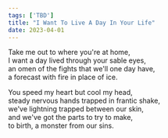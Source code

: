 ```yaml
---
tags: ['TBD']
title: "I Want To Live A Day In Your Life"
date: 2023-04-01
---
```


Take me out to where you're at home,  
I want a day lived through your sable eyes,  
an omen of the fights that we'll one day have,  
a forecast with fire in place of ice.

You speed my heart but cool my head,  
steady nervous hands trapped in frantic shake,  
we've lightning trapped between our skin,  
and we've got the parts to try to make,  
to birth, a monster from our sins.
